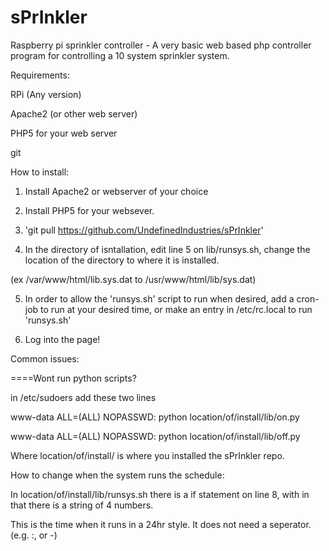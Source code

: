 # sPrInkler
Raspberry pi sprinkler controller - A very basic web based php controller program for controlling a 10 system sprinkler system.

Requirements:

RPi (Any version)

Apache2 (or other web server)

PHP5 for your web server

git


How to install:

1) Install Apache2 or webserver of your choice

2) Install PHP5 for your websever.

3) 'git pull https://github.com/UndefinedIndustries/sPrInkler'

4) In the directory of isntallation, edit line 5 on lib/runsys.sh, change the location of the directory to where it is installed.

(ex /var/www/html/lib.sys.dat to /usr/www/html/lib/sys.dat)

5) In order to allow the 'runsys.sh' script to run when desired, add a cron-job to run at your desired time, or make an entry in /etc/rc.local to run
 'runsys.sh'

6) Log into the page!


Common issues:

====Wont run python scripts?

 in /etc/sudoers add these two lines

 www-data        ALL=(ALL) NOPASSWD: python location/of/install/lib/on.py

 www-data        ALL=(ALL) NOPASSWD: python location/of/install/lib/off.py
 
Where location/of/install/ is where you installed the sPrInkler repo.


How to change when the system runs the schedule:

In location/of/install/lib/runsys.sh there is a if statement on line 8, with in that there is a string of 4 numbers.

This is the time when it runs in a 24hr style.  It does not need a seperator. (e.g. :, or -)
